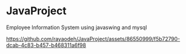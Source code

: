 # JavaProject
Employee Information System using javaswing and mysql 



https://github.com/rayaodeh/JavaProject/assets/86550999/f5b72790-dcab-4c83-b457-b468311a6f98

